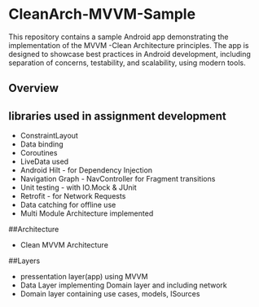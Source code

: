 # CleanArch-MVVM-Sample
This repository contains a sample Android app demonstrating the implementation of the MVVM -Clean Architecture principles. The app is designed to showcase best practices in Android development, including separation of concerns, testability, and scalability, using modern tools.

## Overview
## libraries used in assignment development
* ConstraintLayout
* Data binding
* Coroutines
* LiveData used
* Android Hilt - for Dependency Injection
* Navigation Graph - NavController for Fragment transitions
* Unit testing - with IO.Mock & JUnit
* Retrofit - for Network Requests
* Data catching for offline use
* Multi Module Architecture implemented

##Architecture
* Clean MVVM Architecture

##Layers
* pressentation layer(app) using MVVM
* Data Layer implementing Domain layer and including network
* Domain layer containing use cases, models, ISources 



